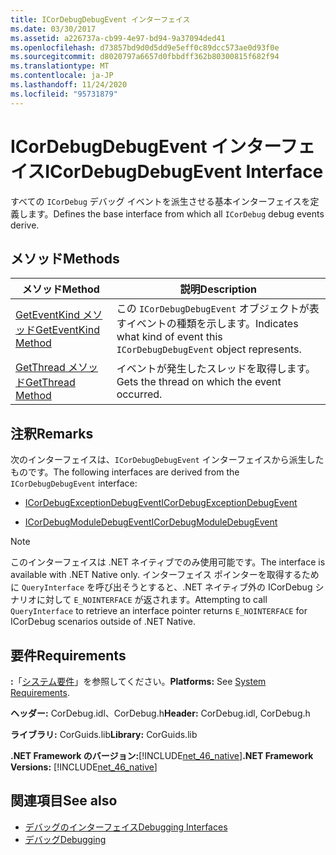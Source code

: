 ```yaml
---
title: ICorDebugDebugEvent インターフェイス
ms.date: 03/30/2017
ms.assetid: a226737a-cb99-4e97-bd94-9a37094ded41
ms.openlocfilehash: d73857bd9d0d5dd9e5eff0c89dcc573ae0d93f0e
ms.sourcegitcommit: d8020797a6657d0fbbdff362b80300815f682f94
ms.translationtype: MT
ms.contentlocale: ja-JP
ms.lasthandoff: 11/24/2020
ms.locfileid: "95731879"
---
```

# <a name="icordebugdebugevent-interface"></a><span data-ttu-id="07803-102">ICorDebugDebugEvent インターフェイス</span><span class="sxs-lookup"><span data-stu-id="07803-102">ICorDebugDebugEvent Interface</span></span>

<span data-ttu-id="07803-103">すべての `ICorDebug` デバッグ イベントを派生させる基本インターフェイスを定義します。</span><span class="sxs-lookup"><span data-stu-id="07803-103">Defines the base interface from which all `ICorDebug` debug events derive.</span></span>  
  
## <a name="methods"></a><span data-ttu-id="07803-104">メソッド</span><span class="sxs-lookup"><span data-stu-id="07803-104">Methods</span></span>  
  
|<span data-ttu-id="07803-105">メソッド</span><span class="sxs-lookup"><span data-stu-id="07803-105">Method</span></span>|<span data-ttu-id="07803-106">説明</span><span class="sxs-lookup"><span data-stu-id="07803-106">Description</span></span>|  
|------------|-----------------|  
|[<span data-ttu-id="07803-107">GetEventKind メソッド</span><span class="sxs-lookup"><span data-stu-id="07803-107">GetEventKind Method</span></span>](icordebugdebugevent-geteventkind-method.md)|<span data-ttu-id="07803-108">この `ICorDebugDebugEvent` オブジェクトが表すイベントの種類を示します。</span><span class="sxs-lookup"><span data-stu-id="07803-108">Indicates what kind of event this `ICorDebugDebugEvent` object represents.</span></span>|  
|[<span data-ttu-id="07803-109">GetThread メソッド</span><span class="sxs-lookup"><span data-stu-id="07803-109">GetThread Method</span></span>](icordebugdebugevent-getthread-method.md)|<span data-ttu-id="07803-110">イベントが発生したスレッドを取得します。</span><span class="sxs-lookup"><span data-stu-id="07803-110">Gets the thread on which the event occurred.</span></span>|  
  
## <a name="remarks"></a><span data-ttu-id="07803-111">注釈</span><span class="sxs-lookup"><span data-stu-id="07803-111">Remarks</span></span>  

 <span data-ttu-id="07803-112">次のインターフェイスは、`ICorDebugDebugEvent` インターフェイスから派生したものです。</span><span class="sxs-lookup"><span data-stu-id="07803-112">The following interfaces are derived from the `ICorDebugDebugEvent` interface:</span></span>  
  
- [<span data-ttu-id="07803-113">ICorDebugExceptionDebugEvent</span><span class="sxs-lookup"><span data-stu-id="07803-113">ICorDebugExceptionDebugEvent</span></span>](icordebugexceptiondebugevent-interface.md)  
  
- [<span data-ttu-id="07803-114">ICorDebugModuleDebugEvent</span><span class="sxs-lookup"><span data-stu-id="07803-114">ICorDebugModuleDebugEvent</span></span>](icordebugmoduledebugevent-interface.md)  
  
> [!NOTE]
> <span data-ttu-id="07803-115">このインターフェイスは .NET ネイティブでのみ使用可能です。</span><span class="sxs-lookup"><span data-stu-id="07803-115">The interface is available with .NET Native only.</span></span> <span data-ttu-id="07803-116">インターフェイス ポインターを取得するために `QueryInterface` を呼び出そうとすると、.NET ネイティブ外の ICorDebug シナリオに対して `E_NOINTERFACE` が返されます。</span><span class="sxs-lookup"><span data-stu-id="07803-116">Attempting to call `QueryInterface` to retrieve an interface pointer returns `E_NOINTERFACE` for ICorDebug scenarios outside of .NET Native.</span></span>  
  
## <a name="requirements"></a><span data-ttu-id="07803-117">要件</span><span class="sxs-lookup"><span data-stu-id="07803-117">Requirements</span></span>  

 <span data-ttu-id="07803-118">**:**「[システム要件](../../get-started/system-requirements.md)」を参照してください。</span><span class="sxs-lookup"><span data-stu-id="07803-118">**Platforms:** See [System Requirements](../../get-started/system-requirements.md).</span></span>  
  
 <span data-ttu-id="07803-119">**ヘッダー:** CorDebug.idl、CorDebug.h</span><span class="sxs-lookup"><span data-stu-id="07803-119">**Header:** CorDebug.idl, CorDebug.h</span></span>  
  
 <span data-ttu-id="07803-120">**ライブラリ:** CorGuids.lib</span><span class="sxs-lookup"><span data-stu-id="07803-120">**Library:** CorGuids.lib</span></span>  
  
 <span data-ttu-id="07803-121">**.NET Framework のバージョン:**[!INCLUDE[net_46_native](../../../../includes/net-46-native-md.md)]</span><span class="sxs-lookup"><span data-stu-id="07803-121">**.NET Framework Versions:** [!INCLUDE[net_46_native](../../../../includes/net-46-native-md.md)]</span></span>  
  
## <a name="see-also"></a><span data-ttu-id="07803-122">関連項目</span><span class="sxs-lookup"><span data-stu-id="07803-122">See also</span></span>

- [<span data-ttu-id="07803-123">デバッグのインターフェイス</span><span class="sxs-lookup"><span data-stu-id="07803-123">Debugging Interfaces</span></span>](debugging-interfaces.md)
- [<span data-ttu-id="07803-124">デバッグ</span><span class="sxs-lookup"><span data-stu-id="07803-124">Debugging</span></span>](index.md)
